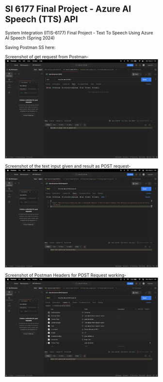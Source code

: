 # SI 6177 Final Project - Azure AI Speech (TTS) API

System Integration (ITIS-6177) Final Project - Text To Speech Using Azure AI Speech (Spring 2024)

Saving Postman SS here:

Screenshot of get request from Postman-
![Screenshot of get request from Postman](image.png)

Screenshot of the text input given and result as POST request-
![Screenshot of the text input given and result as POST request](image-1.png)

Screenshot of Postman Headers for POST Request working-
![Screenshot of Postman Headers for POST Request working](image-2.png)
